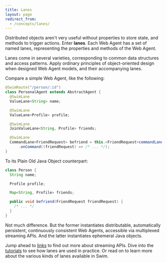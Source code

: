 ```yaml
---
title: Lanes
layout: page
redirect_from:
  - /concepts/lanes/
---
```


Distributed objects aren't very useful without properties to store state, and methods to trigger actions. Enter **lanes**. Each Web Agent has a set of named lanes, representing the properties and methods of the Web Agent.

Lanes come in several varieties, corresponding to common data structures and access patterns. Apply ordinary principles of object-oriented design when designed Web Agent models, and their accompanying lanes.

Compare a simple Web Agent, like the following:

```java
@SwimRoute("/person/:id")
class PersonalAgent extends AbstractAgent {
  @SwimLane
  ValueLane<String> name;

  @SwimLane
  ValueLane<Profile> profile;

  @SwimLane
  JoinValueLane<String, Profile> friends;

  @SwimLane
  CommandLane<FriendRequest> befriend = this.<FriendRequest>commandLane()
      .onCommand((friendRequest) => /* ... */);
}
```

To its Plain Old Java Object counterpart:

```java
class Person {
  String name;

  Profile profile;

  Map<String, Profile> friends;

  public void befriend(FriendRequest friendRequest) {
    /* ... */
  }
}
```

Not much difference. But the former instantiates distributable, automatically persistent, continuously consistent Web Agents, accessible via multiplexed streaming APIs. And the latter instantiates ephemeral Java objects.

Jump ahead to [links](/reference/links) to find out more about streaming APIs. Dive into the [tutorials](/tutorials) to see how lanes are used in practice. Or read on to learn more about the various kinds of lanes available in Swim.

<!--<h2 class="header-green">Data Lanes</h2>
<div class="feature-stack">
  <div class="feature-block feature-block-left">
    <div class="feature-graphic">
    </div>
    <div class="feature-description">
      <h3>ValueLane</h3>
      <p></p>
    </div>
  </div>
  <div class="feature-block feature-block-right">
    <div class="feature-graphic">
    </div>
    <div class="feature-description">
      <h3>MapLane</h3>
      <p></p>
    </div>
  </div>
  <div class="feature-block feature-block-left">
    <div class="feature-graphic">
    </div>
    <div class="feature-description">
      <h3>ListLane</h3>
      <p></p>
    </div>
  </div>
  <div class="feature-block feature-block-right">
    <div class="feature-graphic">
    </div>
    <div class="feature-description">
      <h3>SpatialLane</h3>
      <p></p>
    </div>
  </div>
</div>
<h2 class="header-green">Messaging Lanes</h2>
<div class="feature-stack">
  <div class="feature-block feature-block-left">
    <div class="feature-graphic">
    </div>
    <div class="feature-description">
      <h3>CommandLane</h3>
      <p></p>
    </div>
  </div>
  <div class="feature-block feature-block-right">
    <div class="feature-graphic">
    </div>
    <div class="feature-description">
      <h3>SupplyLane</h3>
      <p></p>
    </div>
  </div>
  <div class="feature-block feature-block-left">
    <div class="feature-graphic">
    </div>
    <div class="feature-description">
      <h3>DemandLane</h3>
      <p></p>
    </div>
  </div>
  <div class="feature-block feature-block-right">
    <div class="feature-graphic">
    </div>
    <div class="feature-description">
      <h3>DemandMapLane</h3>
      <p></p>
    </div>
  </div>
</div>
<h2 class="header-green">Join Lanes</h2>
<div class="feature-stack">
  <div class="feature-block feature-block-left">
    <div class="feature-graphic">
    </div>
    <div class="feature-description">
      <h3>JoinValueLane</h3>
      <p></p>
    </div>
  </div>
  <div class="feature-block feature-block-right">
    <div class="feature-graphic">
    </div>
    <div class="feature-description">
      <h3>JoinMapLane</h3>
      <p></p>
    </div>
  </div>
</div>-->

